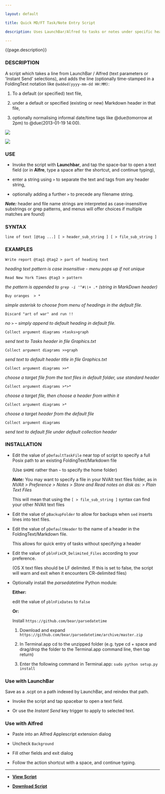 ```yaml
---

layout: default

title: Quick MD/FT Task/Note Entry Script

description: Uses LaunchBar/Alfred to tasks or notes under specific headings in FoldingText or MarkDown text files 

---
```


{{page.description}}

### DESCRIPTION

A script which takes a line from LaunchBar / Alfred (text parameters or 'Instant Send' selections), and adds the line (optionally time-stamped in a FoldingText notation like `@added(yyyy-mm-dd HH:MM)`:

1.  To a default (or specified) text file,

2.  under a default or specified (existing or new) Markdown header in that file,

3.  optionally normalising informal date/time tags like @due(tomorrow at 2pm) to @due(2013-01-19 14:00).

![](https://raw.github.com/RobTrew/tree-tools/master/FoldingText%20scripts/Task%20management/QuickMDEntry_LaunchBar.png)


![](https://raw.github.com/RobTrew/tree-tools/master/FoldingText%20scripts/Task%20management/QuickMDEntry_Alfred.png)

### USE

- Invoke the script with **Launchbar**, and tap the space-bar to open a text field (or in **Alfre**, type a space after the shortcut, and continue typing),

- enter a string using `>` to separate the text and tags from any header string,

- optionally adding a further `>` to precede any filename string.

***Note:*** header and file name strings are interpreted as case-insensitive substrings or grep patterns, and menus will offer choices if multiple matches are found)

### SYNTAX

 	line of text [@tag ...] [ > header_sub_string ] [ > file_sub_string ]


### EXAMPLES

	Write report @tag1 @tag2 > part of heading text

*heading text pattern is case insensitive - menu pops up if not unique*

	Read New York Times @tag3 > pattern

*the pattern is appended to `grep -i '^#\\+ .*` (string in MarkDown header)*

	Buy oranges  > *

*simple asterisk to choose from menu of headings in the default file.*

	Discard "art of war" and run !!

*no `>` – simply append to default heading in default file.*

	Collect argument diagrams >tasks>graph

*send text to Tasks header in file Graphics.txt*

	Collect argument diagrams >>graph

*send text to default header title in file Graphics.txt*

	Collect argument diagrams >>*

*choose a target file from the text files in default folder, use standard header*

	Collect argument diagrams >*>*

*choose a target file, then choose a header from within it*

	Collect argument diagrams >*

*choose a target header from the default file*

	Collect argument diagrams

*send text to default file under default collection header*

### INSTALLATION

- Edit the value of `pDefaultTaskFile` near top of script to specify a full Posix path to an existing FoldingText/Markdown file

	(Use `$HOME` rather than `~` to specify the home folder)

	***Note:*** You may want to specify a file in your NVAlt text files folder, as in *NVAlt > Preference > Notes > Store and Read notes on disk as: > Plain Text Files*

	This will mean that using the  `[ > file_sub_string ]` syntax can find your other NVAlt text files

- Edit the value of `pBackupFolder` to allow for backups when `sed` inserts lines into text files. 

	
- Edit the value of `pDefaultHeader` to the name of a header in the FoldingText/Markdown file.

	This allows for quick entry of tasks without specifying a header

- Edit the value of `pblnFixCR_Delimited_Files` according to your preference.

	(OS X text files should be LF delimited. If this is set to false, the script will warn and exit when it encounters CR-delimited files)

- Optionally install the *parsedatetime* Python module:

	**Either:**

	edit the value of `pblnFixDates` to `false`

	**Or:**

	Install `https://github.com/bear/parsedatetime`



	1. Download and expand `https://github.com/bear/parsedatetime/archive/master.zip`

	2. In Terminal.app cd to the unzipped folder (e.g. type cd + space and drag/drop the folder to the Terminal.app command line, then tap return)

	3. Enter the following command in Terminal.app: `sudo python setup.py install`

### Use with LaunchBar

Save as a .scpt on a path indexed by LaunchBar, and reindex that path.

- Invoke the script and tap spacebar to open a text field.

- Or use the *Instant Send* key trigger to apply to selected text.

### Use with Alfred

- Paste into an Alfred Applescript extension dialog 

- Uncheck `Background`

- Fill other fields and exit dialog

- Follow the action shortcut with a space, and continue typing.


***

- [**View Script**](https://github.com/RobTrew/tree-tools/blob/master/FoldingText%20scripts/Task%20management/QuickMDEntry.applescript)


- [**Download Script**](https://github.com/RobTrew/tree-tools/blob/master/FoldingText%20scripts/Task%20management/QuickMDEntry.scpt?raw=true)